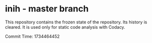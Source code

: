 # inih - master branch

This repository contains the frozen state of the repository.
Its history is cleared. It is used only for static code
analysis with Codacy.

Commit Time: 1734464452